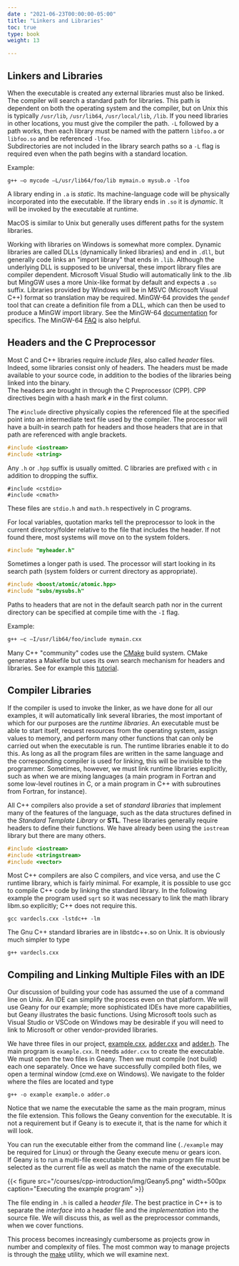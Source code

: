 ```yaml
---
date : "2021-06-23T00:00:00-05:00"
title: "Linkers and Libraries"
toc: true
type: book
weight: 13

---
```


## Linkers and Libraries

When the executable is created any external libraries must also be linked.
The compiler will search a standard path for libraries.  This path is dependent on both the operating system and the compiler, but on Unix this is typically `/usr/lib`, `/usr/lib64`, `/usr/local/lib`, `/lib`.
If you need libraries in other locations, you must give the compiler the path. `-L` followed by a path works, then each library must be named with the pattern `libfoo.a` or `libfoo.so` and be referenced `-lfoo`.  
Subdirectories are not included in the library search paths so a `-L` flag is required even when the path begins with a standard location.

Example:
```
g++ –o mycode –L/usr/lib64/foo/lib mymain.o mysub.o -lfoo
```

A library ending in `.a` is _static_.  Its machine-language code will be physically incorporated into the executable.  If the library ends in `.so` it is _dynamic_.  It will be invoked by the executable at runtime.

MacOS is similar to Unix but generally uses different paths for the system libraries.

Working with libraries on Windows is somewhat more complex.  Dynamic libraries are called DLLs (dynamically linked libraries) and end in `.dll`, but generally code links an "import library" that ends in `.lib`.  Although the underlying DLL is supposed to be universal, these import library files are compiler dependent.  Microsoft Visual Studio will automatically link to the .lib but MingGW uses a more Unix-like format by default and expects a `.so` suffix.  Libraries provided by Windows will be in MSVC (Microsoft Visual C++) format so translation may be required.  MinGW-64 provides the `gendef` tool that can create a definition file from a DLL, which can then be used to produce a MinGW import library.  See the MinGW-64 [documentation](https://sourceforge.net/p/mingw-w64/wiki2/gendef/) for specifics.  The MinGW-64 [FAQ](https://sourceforge.net/p/mingw-w64/wiki2/FAQ/) is also helpful.

## Headers and the C Preprocessor

Most C and C++ libraries require _include files_, also called _header_ files.
Indeed, some libraries consist only of headers. 
The headers must be made available to your source code, in addition to the bodies of the libraries being linked into the binary.  
The headers are brought in through the C Preprocessor (CPP).  CPP directives begin with a hash mark `#` in the first column.  

The `#include` directive physically copies the referenced file at the specified point into an intermediate text file used by the compiler.  The processor will have a built-in search path for headers and those headers that are in that path are referenced with angle brackets.
```c++
#include <iostream>
#include <string>
```
Any `.h` or `.hpp` suffix is usually omitted.  C libraries are prefixed with `c` in addition to dropping the suffix.
```
#include <cstdio>
#include <cmath>
```
These files are `stdio.h` and `math.h` respectively in C programs.

For local variables, quotation marks tell the preprocessor to look in the current directory/folder relative to the file that includes the header.  If not found there, most systems will move on to the system folders.
```c++
#include "myheader.h"
```
Sometimes a longer path is used.  The processor will start looking in its search path (system folders or current directory as appropriate).
```c++
#include <boost/atomic/atomic.hpp>
#include "subs/mysubs.h"
```
Paths to headers that are not in the default search path nor in the current directory 
can be specified at compile time with the `-I` flag.

Example:
```bash
g++ –c –I/usr/lib64/foo/include mymain.cxx
```

Many C++ "community" codes use the [CMake](https://cmake.org) build system.  CMake generates a Makefile but uses its own search mechanism for headers and libraries.  See for example this [tutorial](https://gitlab.kitware.com/cmake/community/-/wikis/doc/tutorials/How-To-Find-Libraries).

## Compiler Libraries

If the compiler is used to invoke the linker, as we have done for all our examples, it will automatically link several libraries, the most important of which for our purposes are the _runtime libraries_.  An executable must be able to start itself, request resources from the operating system, assign values to memory, and perform many other functions that can only be carried out when the executable is run.  The runtime libraries enable it to do this.  As long as all the program files are written in the same language and the corresponding compiler is used for linking, this will be invisible to the programmer.  Sometimes, however, we must link runtime libraries explicitly, such as when we are mixing languages (a main program in Fortran and some low-level routines in C, or a main program in C++ with subroutines from Fortran, for instance).  

All C++ compilers also provide a set of _standard libraries_ that implement many of the features of the language, such as the data structures defined in the _Standard Template Library_ or **STL**. These libraries generally require headers to define their functions.  We have already been using the `iostream` library but there are many others.

```c++
#include <iostream>
#include <stringstream>
#include <vector>
```
Most C++ compilers are also C compilers, and vice versa, and use the C runtime library, which is fairly minimal.  For example, it is possible to use gcc to compile C++ code by linking the standard library.  In the following example the program used `sqrt` so it was necessary to link the math library libm.so explicitly; C++ does not require this.
```no-highlight
gcc vardecls.cxx -lstdc++ -lm
```
The Gnu C++ standard libraries are in libstdc++.so on Unix.  It is obviously much simpler to type
```no-highlight
g++ vardecls.cxx
```
## Compiling and Linking Multiple Files with an IDE

Our discussion of building your code has assumed the use of a command line on Unix.  An IDE can simplify the process even on that platform.
We will use Geany for our example; more sophisticated IDEs have more capabilities, but Geany illustrates the basic functions.
Using Microsoft tools such as Visual Studio or VSCode on Windows may be desirable if you will need to link to Microsoft or other vendor-provided libraries.

We have three files in our project, [example.cxx](/courses/cpp-introduction/compiler_example/example.cxx), [adder.cxx](/courses/cpp-introduction/compiler_example/adder.cxx) and [adder.h](/courses/cpp-introduction/compiler_example/adder.h).  The main program is `example.cxx`.  It needs `adder.cxx` to create the executable.  We must open the two files in Geany.  Then we must compile (not build) each one separately.  Once we have successfully compiled both files, we open a terminal window (cmd.exe on Windows).  We navigate to the folder where the files are located and type 
```
g++ -o example example.o adder.o
```
Notice that we name the executable the same as the main program, minus the file extension.  This follows the Geany convention for the executable.  It is not a requirement but if Geany is to execute it, that is the name for which it will look.

You can run the executable either from the command line (`./example` may be required for Linux) or through the Geany execute menu or gears icon.  
If Geany is to run a multi-file executable then the main program file must be selected as the current file as well as match the name of the executable.

{{< figure src="/courses/cpp-introduction/img/Geany5.png" width=500px caption="Executing the example program" >}}

The file ending in `.h` is called a _header file_. The best practice in C++ is to separate the _interface_ into a header file and the _implementation_ into the source file. We will discuss this, as well as the preprocessor commands, when we cover functions.

This process becomes increasingly cumbersome as projects grow in number and complexity of files.  The most common way to manage projects is through the [make](courses/cpp-introduction/make.md) utility, which we will examine next.
